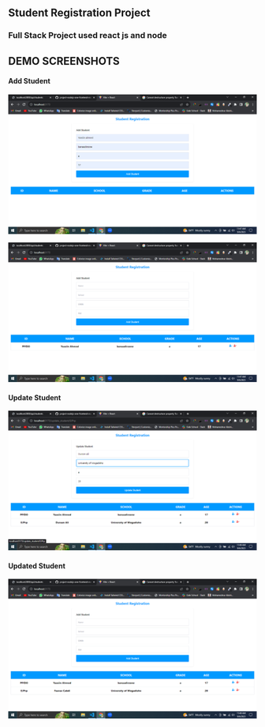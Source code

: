 ## Student Registration Project 
### Full Stack Project used react js and node 

## DEMO SCREENSHOTS

#### Add Student
![AddedStudent](./frontend/src/assets/AddStudent.png)


![AddStudent](./frontend/src/assets/Added.png)
#### Update Student
![UpdateStudent](./frontend/src/assets/UpdateStudent.png)

#### Updated Student
![Updated](./frontend/src/assets/Updated.png)
